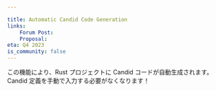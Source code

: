 ```yaml
---

title: Automatic Candid Code Generation
links:
    Forum Post:
    Proposal:
eta: Q4 2023
is_community: false
---
```

この機能により、Rust プロジェクトに Candid コードが自動生成されます。
Candid 定義を手動で入力する必要がなくなります！

<!---

This feature brings automatic Candid code generation to your Rust projects. You will no longer need to manually type
Candid definitions!

-->
